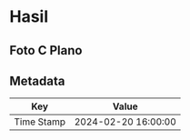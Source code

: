 # Hasil

## Foto C Plano


## Metadata

| Key        | Value               |
| ---------- | ------------------- |
| Time Stamp | 2024-02-20 16:00:00 |



